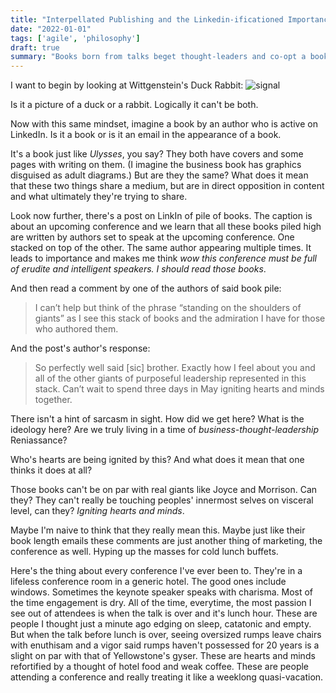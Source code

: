 ```yaml
---
title: "Interpellated Publishing and the Linkedin-ificationed Importance of Being"
date: "2022-01-01"
tags: ['agile', 'philosophy']
draft: true
summary: "Books born from talks beget thought-leaders and co-opt a book's ethos, furthering an artifical importance and myopic thinking. This post explains why your book should have been an email and in all actuality probably is just that."
---
```


I want to begin by looking at Wittgenstein's Duck Rabbit:
<Image alt="signal" src="/static/images/interpellated-agile/duck_rabbit.png" width={645} height={387} />

Is it a picture of a duck or a rabbit. Logically it can't be both. 

Now with this same mindset, imagine a book by an author who is active on LinkedIn. Is it a book or is it an email in the appearance of a book.

It's a book just like *Ulysses*, you say? They both have covers and some pages with writing on them. (I imagine the business book has graphics disguised as adult diagrams.) But are they the same? What does it mean that these two things share a medium, but are in direct opposition in content and what ultimately they're trying to share.

Look now further, there's a post on LinkIn of pile of books. The caption is about an upcoming conference and we learn that all these books piled high are written by authors set to speak at the upcoming conference. One stacked on top of the other. The same author appearing multiple times. It leads to importance and makes me think *wow this conference must be full of erudite and intelligent speakers. I should read those books*.

And then read a comment by one of the authors of said book pile:
>I can’t help but think of the phrase “standing on the shoulders of giants” as I see this stack of books and the admiration I have for those who authored them.

And the post's author's response:
>So perfectly well said [sic] brother. Exactly how I feel about you and all of the other giants of purposeful leadership represented in this stack. Can’t wait to spend three days in May igniting hearts and minds together.

There isn't a hint of sarcasm in sight. How did we get here? What is the ideology here? Are we truly living in a time of *business-thought-leadership* Reniassance?

Who's hearts are being ignited by this? And what does it mean that one thinks it does at all?

Those books can't be on par with real giants like Joyce and Morrison. Can they? They can't really be touching peoples' innermost selves on visceral level, can they? *Igniting hearts and minds*. 

Maybe I'm naive to think that they really mean this. Maybe just like their book length emails these comments are just another thing of marketing, the conference as well. Hyping up the masses for cold lunch buffets.

Here's the thing about every conference I've ever been to. They're in a lifeless conference room in a generic hotel. The good ones include windows. Sometimes the keynote speaker speaks with charisma. Most of the time engagement is dry. All of the time, everytime, the most passion I see out of attendees is when the talk is over and it's lunch hour. These are people I thought just a minute ago edging on sleep, catatonic and empty. But when the talk before lunch is over, seeing oversized rumps leave chairs with enuthisam and a vigor said rumps haven't possessed for 20 years is a slight on par with that of Yellowstone's gyser. These are hearts and minds refortified by a thought of hotel food and weak coffee. These are people attending a conference and really treating it like a weeklong quasi-vacation. 